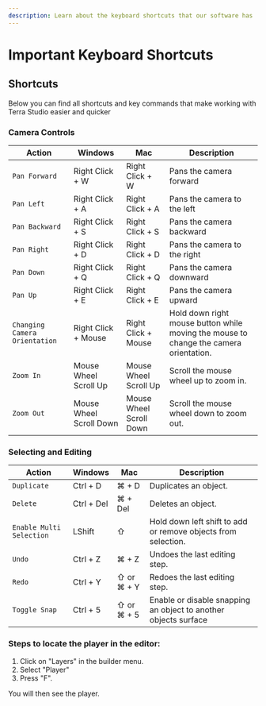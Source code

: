```yaml
---
description: Learn about the keyboard shortcuts that our software has
---
```


# Important Keyboard Shortcuts

## Shortcuts

Below you can find all shortcuts and key commands that make working with Terra Studio easier and quicker

### Camera Controls

| Action                        | Windows                 | Mac                     | Description                                                                           |
| ----------------------------- | ----------------------- | ----------------------- | ------------------------------------------------------------------------------------- |
| `Pan Forward`                 | Right Click + W         | Right Click + W         | Pans the camera forward                                                               |
| `Pan Left`                    | Right Click + A         | Right Click + A         | Pans the camera to the left                                                           |
| `Pan Backward`                | Right Click + S         | Right Click + S         | Pans the camera backward                                                              |
| `Pan Right`                   | Right Click + D         | Right Click + D         | Pans the camera to the right                                                          |
| `Pan Down`                    | Right Click + Q         | Right Click + Q         | Pans the camera downward                                                              |
| `Pan Up`                      | Right Click + E         | Right Click + E         | Pans the camera upward                                                                |
| `Changing Camera Orientation` | Right Click + Mouse     | Right Click + Mouse     | Hold down right mouse button while moving the mouse to change the camera orientation. |
| `Zoom In`                     | Mouse Wheel Scroll Up   | Mouse Wheel Scroll Up   | Scroll the mouse wheel up to zoom in.                                                 |
| `Zoom Out`                    | Mouse Wheel Scroll Down | Mouse Wheel Scroll Down | Scroll the mouse wheel down to zoom out.                                              |

### Selecting and Editing

| Action                   | Windows    | Mac        | Description                                                     |
| ------------------------ | ---------- | ---------- | --------------------------------------------------------------- |
| `Duplicate`              | Ctrl + D   | ⌘ + D      | Duplicates an object.                                           |
| `Delete`                 | Ctrl + Del | ⌘ + Del    | Deletes an object.                                              |
| `Enable Multi Selection` | LShift     | ⇧          | Hold down left shift to add or remove objects from selection.   |
| `Undo`                   | Ctrl + Z   | ⌘ + Z      | Undoes the last editing step.                                   |
| `Redo`                   | Ctrl + Y   | ⇧ or ⌘ + Y | Redoes the last editing step.                                   |
| `Toggle Snap`            | Ctrl + 5   | ⇧ or ⌘ + 5 | Enable or disable snapping an object to another objects surface |

### Steps to locate the player in the editor:

1. Click on "Layers" in the builder menu.
2. Select "Player"
3. Press "F".

You will then see the player.
